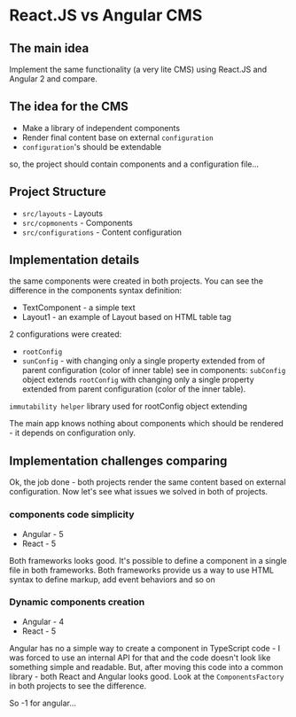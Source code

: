 # React.JS vs Angular CMS 

## The main idea
Implement  the same  functionality (a very lite CMS) using React.JS and Angular 2 
and compare.


## The idea for the CMS
* Make a library of independent components 
* Render final content base on external `configuration`
* `configuration`'s should be extendable 

so, the project should contain components and a configuration file...

    
## Project Structure

* `src/layouts` - Layouts 
* `src/copmonents` - Components   
* `src/configurations` - Content configuration   

## Implementation details

the same components were created in both projects. You can see the difference in the components syntax definition:
* TextComponent - a simple text
* Layout1 - an example of Layout based on HTML table tag     

2 configurations were created: 
* `rootConfig`
* `sunConfig` - with changing only a single property extended from of parent configuration (color of inner table)
see in components: `subConfig` object extends `rootConfig` with changing only a single property extended from parent configuration (color of the inner table).

`immutability helper` library used for rootConfig object extending 

The main app knows nothing about components which should be rendered - it depends on configuration only.

## Implementation challenges comparing 

Ok, the job done - both projects render the same content based on external configuration. 
Now let's see what issues we solved in both of projects.

### components code simplicity
* Angular - 5
* React - 5
 
Both frameworks looks good. 
It's possible to define a component in a single file in both frameworks. 
Both frameworks provide us a way to use HTML syntax to define markup, add event behaviors and so on 

### Dynamic components creation
* Angular - 4
* React - 5
 
Angular has no a simple way to create a component in TypeScript code -  I was forced to use an internal API for that and the code doesn't look like something simple and readable.
But, after moving this code into a common library - both React and Angular looks good.
Look at the `ComponentsFactory` in both projects to see the difference.

So -1 for angular...     


